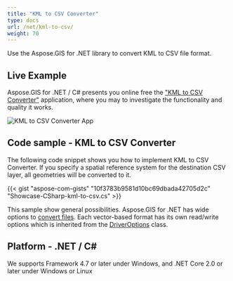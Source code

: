 ```yaml
---
title: "KML to CSV Converter"
type: docs
url: /net/kml-to-csv/
weight: 70
---
```


Use the Aspose.GIS for .NET library to convert KML to CSV file format.

## **Live Example**

Aspose.GIS for .NET / C# presents you online free the ["KML to CSV Converter"](https://products.aspose.app/gis/conversion/kml-to-csv) application, where you may to investigate the functionality and quality it works.

![KML to CSV Converter App](conversion.png)

## **Code sample - KML to CSV Converter**

The following code snippet shows you how to implement KML to CSV Converter. If you specify a spatial reference system for the destination CSV layer, all geometries will be converted to it. 

{{< gist "aspose-com-gists" "10f3783b9581d10bc69dbada42705d2c" "Showcase-CSharp-kml-to-csv.cs" >}}

This sample show general possibilities. Aspose.GIS for .NET has wide options to [convert files](https://docs.aspose.com/gis/net/vector-layers/). Each vector-based format has its own read/write options which is inherited from the [DriverOptions](https://reference.aspose.com/gis/net/aspose.gis/driveroptions) class.

## **Platform - .NET / C#**

We supports Framework 4.7 or later under Windows, and .NET Core 2.0 or later under Windows or Linux
